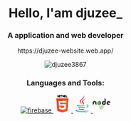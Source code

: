 <h1 align="center">Hello, I'am djuzee_</h1>
<h3 align="center">A application and web developer</h3>

<p align="center">https://djuzee-website.web.app/</p>


<p align="center"> <img src="https://komarev.com/ghpvc/?username=djuzee3867&label=Profile%20views&color=0e75b6&style=flat" alt="djuzee3867" /> </p>

<h3  align="center">Languages and Tools:</h3>
<p align="center" >  <a href="https://firebase.google.com/" target="_blank" rel="noreferrer"> <img src="https://www.vectorlogo.zone/logos/firebase/firebase-icon.svg" alt="firebase" width="40" height="40"/> </a> <a href="https://www.w3.org/html/" target="_blank" rel="noreferrer"> <img src="https://raw.githubusercontent.com/devicons/devicon/master/icons/html5/html5-original-wordmark.svg" alt="html5" width="40" height="40"/> </a> <a href="https://www.java.com" target="_blank" rel="noreferrer"> <img src="https://raw.githubusercontent.com/devicons/devicon/master/icons/java/java-original.svg" alt="java" width="40" height="40"/> </a> <a href="https://developer.mozilla.org/en-US/docs/Web/JavaScript"

  </a> <a href="https://nodejs.org" target="_blank" rel="noreferrer"> 
  <img src="https://raw.githubusercontent.com/devicons/devicon/master/icons/nodejs/nodejs-original-wordmark.svg" alt="nodejs" width="40" height="40"/> </a> </p>


